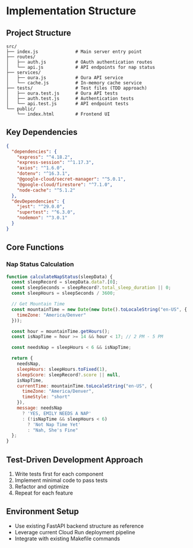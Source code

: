 # Implementation Structure

## Project Structure
```
src/
├── index.js              # Main server entry point
├── routes/
│   ├── auth.js           # OAuth authentication routes
│   └── api.js            # API endpoints for nap status
├── services/
│   ├── oura.js           # Oura API service
│   └── cache.js          # In-memory cache service
├── tests/                # Test files (TDD approach)
│   ├── oura.test.js      # Oura API tests
│   ├── auth.test.js      # Authentication tests
│   └── api.test.js       # API endpoint tests
└── public/
    └── index.html        # Frontend UI
```

## Key Dependencies
```json
{
  "dependencies": {
    "express": "^4.18.2",
    "express-session": "^1.17.3", 
    "axios": "^1.6.0",
    "dotenv": "^16.3.1",
    "@google-cloud/secret-manager": "^5.0.1",
    "@google-cloud/firestore": "^7.1.0",
    "node-cache": "^5.1.2"
  },
  "devDependencies": {
    "jest": "^29.0.0",
    "supertest": "^6.3.0",
    "nodemon": "^3.0.1"
  }
}
```

## Core Functions

### Nap Status Calculation
```javascript
function calculateNapStatus(sleepData) {
  const sleepRecord = sleepData.data?.[0];
  const sleepSeconds = sleepRecord?.total_sleep_duration || 0;
  const sleepHours = sleepSeconds / 3600;

  // Get Mountain Time
  const mountainTime = new Date(new Date().toLocaleString("en-US", {
    timeZone: "America/Denver"
  }));

  const hour = mountainTime.getHours();
  const isNapTime = hour >= 14 && hour < 17; // 2 PM - 5 PM

  const needsNap = sleepHours < 6 && isNapTime;

  return {
    needsNap,
    sleepHours: sleepHours.toFixed(1),
    sleepScore: sleepRecord?.score || null,
    isNapTime,
    currentTime: mountainTime.toLocaleString("en-US", {
      timeZone: "America/Denver",
      timeStyle: "short"
    }),
    message: needsNap 
      ? 'YES, EMILY NEEDS A NAP'
      : (!isNapTime && sleepHours < 6)
        ? 'Not Nap Time Yet' 
        : "Nah, She's Fine"
  };
}
```

## Test-Driven Development Approach
1. Write tests first for each component
2. Implement minimal code to pass tests
3. Refactor and optimize
4. Repeat for each feature

## Environment Setup
- Use existing FastAPI backend structure as reference
- Leverage current Cloud Run deployment pipeline
- Integrate with existing Makefile commands
